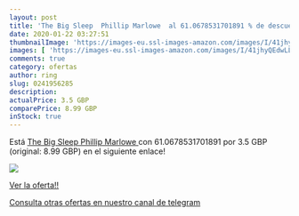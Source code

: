 ```yaml
---
layout: post
title: 'The Big Sleep  Phillip Marlowe  al 61.0678531701891 % de descuento'
date: 2020-01-22 03:27:51
thumbnailImage: 'https://images-eu.ssl-images-amazon.com/images/I/41jhyQEdwLL._SL200_.jpg'
images: [ 'https://images-eu.ssl-images-amazon.com/images/I/41jhyQEdwLL._SL200_.jpg' ]
comments: true
category: ofertas
author: ring
slug: 0241956285
description:
actualPrice: 3.5 GBP
comparePrice: 8.99 GBP
inStock: true
---
```


Está [The Big Sleep  Phillip Marlowe ](https://www.amazon.com/dp/0241956285/?tag=redken08-20) con 61.0678531701891 por 3.5 GBP (original: 8.99 GBP) en el siguiente enlace!

[![](https://images-eu.ssl-images-amazon.com/images/I/41jhyQEdwLL._SL200_.jpg)](https://www.amazon.com/dp/0241956285/?tag=redken08-20)

[Ver la oferta!!](https://www.amazon.com/dp/0241956285/?tag=redken08-20)

[Consulta otras ofertas en nuestro canal de telegram](https://t.me/s/ofertas25)
